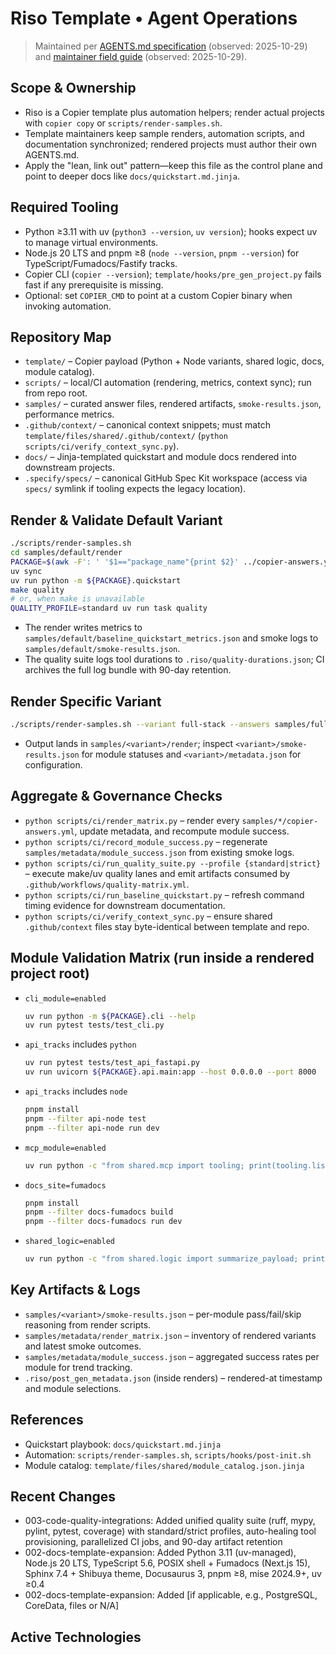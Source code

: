 # Riso Template • Agent Operations

> Maintained per [AGENTS.md specification](https://agents.md) (observed: 2025-10-29) and [maintainer field guide](https://github.com/openai/agents.md) (observed: 2025-10-29).

## Scope & Ownership
- Riso is a Copier template plus automation helpers; render actual projects with `copier copy` or `scripts/render-samples.sh`.
- Template maintainers keep sample renders, automation scripts, and documentation synchronized; rendered projects must author their own AGENTS.md.
- Apply the "lean, link out" pattern—keep this file as the control plane and point to deeper docs like `docs/quickstart.md.jinja`.

## Required Tooling
- Python ≥3.11 with uv (`python3 --version`, `uv version`); hooks expect uv to manage virtual environments.
- Node.js 20 LTS and pnpm ≥8 (`node --version`, `pnpm --version`) for TypeScript/Fumadocs/Fastify tracks.
- Copier CLI (`copier --version`); `template/hooks/pre_gen_project.py` fails fast if any prerequisite is missing.
- Optional: set `COPIER_CMD` to point at a custom Copier binary when invoking automation.

## Repository Map
- `template/` – Copier payload (Python + Node variants, shared logic, docs, module catalog).
- `scripts/` – local/CI automation (rendering, metrics, context sync); run from repo root.
- `samples/` – curated answer files, rendered artifacts, `smoke-results.json`, performance metrics.
- `.github/context/` – canonical context snippets; must match `template/files/shared/.github/context/` (`python scripts/ci/verify_context_sync.py`).
- `docs/` – Jinja-templated quickstart and module docs rendered into downstream projects.
- `.specify/specs/` – canonical GitHub Spec Kit workspace (access via `specs/` symlink if tooling expects the legacy location).

## Render & Validate Default Variant
```bash
./scripts/render-samples.sh
cd samples/default/render
PACKAGE=$(awk -F': ' '$1=="package_name"{print $2}' ../copier-answers.yml)
uv sync
uv run python -m ${PACKAGE}.quickstart
make quality
# or, when make is unavailable
QUALITY_PROFILE=standard uv run task quality
```
- The render writes metrics to `samples/default/baseline_quickstart_metrics.json` and smoke logs to `samples/default/smoke-results.json`.
- The quality suite logs tool durations to `.riso/quality-durations.json`; CI archives the full log bundle with 90-day retention.

## Render Specific Variant
```bash
./scripts/render-samples.sh --variant full-stack --answers samples/full-stack/copier-answers.yml
```
- Output lands in `samples/<variant>/render`; inspect `<variant>/smoke-results.json` for module statuses and `<variant>/metadata.json` for configuration.

## Aggregate & Governance Checks
- `python scripts/ci/render_matrix.py` – render every `samples/*/copier-answers.yml`, update metadata, and recompute module success.
- `python scripts/ci/record_module_success.py` – regenerate `samples/metadata/module_success.json` from existing smoke logs.
- `python scripts/ci/run_quality_suite.py --profile {standard|strict}` – execute make/uv quality lanes and emit artifacts consumed by `.github/workflows/quality-matrix.yml`.
- `python scripts/ci/run_baseline_quickstart.py` – refresh command timing evidence for downstream documentation.
- `python scripts/ci/verify_context_sync.py` – ensure shared `.github/context` files stay byte-identical between template and repo.

## Module Validation Matrix (run inside a rendered project root)
- `cli_module=enabled`
  ```bash
  uv run python -m ${PACKAGE}.cli --help
  uv run pytest tests/test_cli.py
  ```
- `api_tracks` includes `python`
  ```bash
  uv run pytest tests/test_api_fastapi.py
  uv run uvicorn ${PACKAGE}.api.main:app --host 0.0.0.0 --port 8000
  ```
- `api_tracks` includes `node`
  ```bash
  pnpm install
  pnpm --filter api-node test
  pnpm --filter api-node run dev
  ```
- `mcp_module=enabled`
  ```bash
  uv run python -c "from shared.mcp import tooling; print(tooling.list_tools())"
  ```
- `docs_site=fumadocs`
  ```bash
  pnpm install
  pnpm --filter docs-fumadocs build
  pnpm --filter docs-fumadocs run dev
  ```
- `shared_logic=enabled`
  ```bash
  uv run python -c "from shared.logic import summarize_payload; print(summarize_payload({'service': 'shared', 'status': 'ok'}))"
  ```

## Key Artifacts & Logs
- `samples/<variant>/smoke-results.json` – per-module pass/fail/skip reasoning from render scripts.
- `samples/metadata/render_matrix.json` – inventory of rendered variants and latest smoke outcomes.
- `samples/metadata/module_success.json` – aggregated success rates per module for trend tracking.
- `.riso/post_gen_metadata.json` (inside renders) – rendered-at timestamp and module selections.

## References
- Quickstart playbook: `docs/quickstart.md.jinja`
- Automation: `scripts/render-samples.sh`, `scripts/hooks/post-init.sh`
- Module catalog: `template/files/shared/module_catalog.json.jinja`

<!-- MANUAL ADDITIONS START -->
<!-- MANUAL ADDITIONS END -->

## Recent Changes

- 003-code-quality-integrations: Added unified quality suite (ruff, mypy, pylint, pytest, coverage) with standard/strict profiles, auto-healing tool provisioning, parallelized CI jobs, and 90-day artifact retention
- 002-docs-template-expansion: Added Python 3.11 (uv-managed), Node.js 20 LTS, TypeScript 5.6, POSIX shell + Fumadocs (Next.js 15), Sphinx 7.4 + Shibuya theme, Docusaurus 3, pnpm ≥8, mise 2024.9+, uv ≥0.4
- 002-docs-template-expansion: Added [if applicable, e.g., PostgreSQL, CoreData, files or N/A]

## Active Technologies
